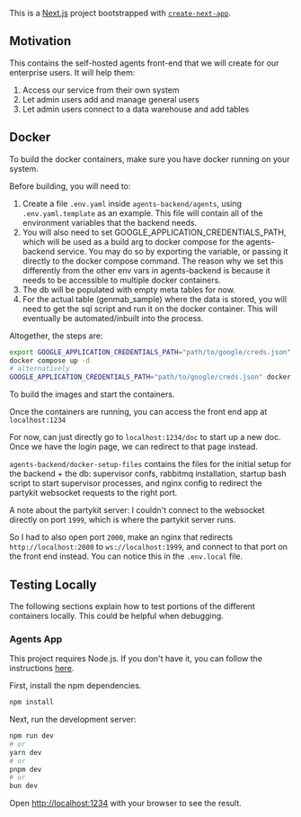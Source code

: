 This is a [Next.js](https://nextjs.org/) project bootstrapped with [`create-next-app`](https://github.com/vercel/next.js/tree/canary/packages/create-next-app).

## Motivation

This contains the self-hosted agents front-end that we will create for our enterprise users. It will help them:

1. Access our service from their own system
2. Let admin users add and manage general users
3. Let admin users connect to a data warehouse and add tables

## Docker

To build the docker containers, make sure you have docker running on your system.

Before building, you will need to:

1. Create a file `.env.yaml` inside `agents-backend/agents`, using `.env.yaml.template` as an example. This file will contain all of the environment variables that the backend needs.
2. You will also need to set GOOGLE_APPLICATION_CREDENTIALS_PATH, which will be used as a build arg to docker compose for the agents-backend service. You may do so by exporting the variable, or passing it directly to the docker compose command. The reason why we set this differently from the other env vars in agents-backend is because it needs to be accessible to multiple docker containers.
3. The db will be populated with empty meta tables for now.
4. For the actual table (genmab_sample) where the data is stored, you will need to get the sql script and run it on the docker container. This will eventually be automated/inbuilt into the process.

Altogether, the steps are:
```bash
export GOOGLE_APPLICATION_CREDENTIALS_PATH="path/to/google/creds.json"
docker compose up -d
# alternatively
GOOGLE_APPLICATION_CREDENTIALS_PATH="path/to/google/creds.json" docker compose up -d
```

To build the images and start the containers.

Once the containers are running, you can access the front end app at `localhost:1234`

For now, can just directly go to `localhost:1234/doc` to start up a new doc. Once we have the login page, we can redirect to that page instead.

`agents-backend/docker-setup-files` contains the files for the initial setup for the backend + the db: supervisor confs, rabbitmq installation, startup bash script to start supervisor processes, and nginx config to redirect the partykit websocket requests to the right port.

A note about the partykit server: I couldn't connect to the websocket directly on port `1999`, which is where the partykit server runs.

So I had to also open port `2000`, make an nginx that redirects `http://localhost:2000` to `ws://localhost:1999`, and connect to that port on the front end instead. You can notice this in the `.env.local` file.

## Testing Locally

The following sections explain how to test portions of the different containers locally. This could be helpful when debugging.

### Agents App

This project requires Node.js. If you don't have it, you can follow the instructions [here](https://docs.npmjs.com/downloading-and-installing-node-js-and-npm#using-a-node-installer-to-install-nodejs-and-npm).

First, install the npm dependencies.
```bash
npm install
```

Next, run the development server:

```bash
npm run dev
# or
yarn dev
# or
pnpm dev
# or
bun dev
```

Open [http://localhost:1234](http://localhost:1234) with your browser to see the result.
